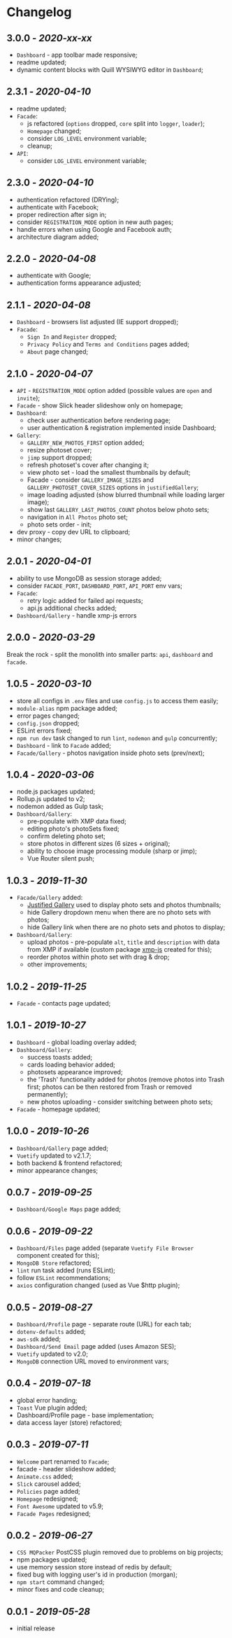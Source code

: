 # Changelog

## **3.0.0** - *2020-xx-xx*
* `Dashboard` - app toolbar made responsive;
* readme updated;
* dynamic content blocks with Quill WYSIWYG editor in `Dashboard`;

## **2.3.1** - *2020-04-10*
* readme updated;
* `Facade`:
    * js refactored (`options` dropped, `core` split into `logger`, `loader`);
    * `Homepage` changed;
    * consider `LOG_LEVEL` environment variable;
    * cleanup;
* `API`:
    * consider `LOG_LEVEL` environment variable;

## **2.3.0** - *2020-04-10*
* authentication refactored (DRYing);
* authenticate with Facebook;
* proper redirection after sign in;
* consider `REGISTRATION_MODE` option in new auth pages;
* handle errors when using Google and Facebook auth;
* architecture diagram added;

## **2.2.0** - *2020-04-08*
* authenticate with Google;
* authentication forms appearance adjusted;

## **2.1.1** - *2020-04-08*
* `Dashboard` - browsers list adjusted (IE support dropped);
* `Facade`:
    * `Sign In` and `Register` dropped;
    * `Privacy Policy` and `Terms and Conditions` pages added;
    * `About` page changed;

## **2.1.0** - *2020-04-07*
* `API` - `REGISTRATION_MODE` option added (possible values are `open` and `invite`);
* `Facade` - show Slick header slideshow only on homepage;
* `Dashboard`:
    * check user authentication before rendering page;
    * user authentication & registration implemented inside Dashboard;
* `Gallery`:
    * `GALLERY_NEW_PHOTOS_FIRST` option added;
    * resize photoset cover;
    * `jimp` support dropped;
    * refresh photoset's cover after changing it;
    * view photo set - load the smallest thumbnails by default;
    * Facade - consider `GALLERY_IMAGE_SIZES` and `GALLERY_PHOTOSET_COVER_SIZES` options in `justifiedGallery`;
    * image loading adjusted (show blurred thumbnail while loading larger image);
    * show last `GALLERY_LAST_PHOTOS_COUNT` photos below photo sets;
    * navigation in `All Photos` photo set;
    * photo sets order - init;
* dev proxy - copy dev URL to clipboard;
* minor changes;

## **2.0.1** - *2020-04-01*
* ability to use MongoDB as session storage added;
* consider `FACADE_PORT`, `DASHBOARD_PORT`, `API_PORT` env vars;
* `Facade`:
    * retry logic added for failed api requests;
    * api.js additional checks added;
* `Dashboard/Gallery` - handle xmp-js errors


## **2.0.0** - *2020-03-29*
Break the rock - split the monolith into smaller parts: `api`, `dashboard` and `facade`.

## **1.0.5** - *2020-03-10*
* store all configs in `.env` files and use `config.js` to access them easily;
* `module-alias` npm package added;
* error pages changed;
* `config.json` dropped;
* ESLint errors fixed;
* `npm run dev` task changed to run `lint`, `nodemon` and `gulp` concurrently;
* `Dashboard` - link to `Facade` added;
* `Facade/Gallery` - photos navigation inside photo sets (prev/next);

## **1.0.4** - *2020-03-06*
* node.js packages updated;
* Rollup.js updated to v2;
* nodemon added as Gulp task;
* `Dashboard/Gallery`:
    * pre-populate with XMP data fixed;
    * editing photo's photoSets fixed;
    * confirm deleting photo set;
    * store photos in different sizes (6 sizes + original);
    * ability to choose image processing module (sharp or jimp);
    * Vue Router silent push;

## **1.0.3** - *2019-11-30*
* `Facade/Gallery` added:
    * [Justified Gallery](http://miromannino.github.io/Justified-Gallery) used to display photo sets and photos thumbnails;
    * hide Gallery dropdown menu when there are no photo sets with photos;
    * hide Gallery link when there are no photo sets and photos to display;
* `Dashboard/Gallery`:
    * upload photos - pre-populate `alt`, `title` and `description` with data from XMP if available (custom package [xmp-js](https://www.npmjs.com/package/xmp-js) created for this);
    * reorder photos within photo set with drag & drop;
    * other improvements;

## **1.0.2** - *2019-11-25*
* `Facade` - contacts page updated;

## **1.0.1** - *2019-10-27*
* `Dashboard` - global loading overlay added;
* `Dashboard/Gallery`:
    * success toasts added;
    * cards loading behavior added;
    * photosets appearance improved;
    * the 'Trash' functionality added for photos (remove photos into Trash first; photos can be then restored from Trash or removed permanently);
    * new photos uploading - consider switching between photo sets;
* `Facade` - homepage updated;

## **1.0.0** - *2019-10-26*
* `Dashboard/Gallery` page added;
* `Vuetify` updated to v2.1.7;
* both backend & frontend refactored;
* minor appearance changes;

## **0.0.7** - *2019-09-25*
* `Dashboard/Google Maps` page added;

## **0.0.6** - *2019-09-22*
* `Dashboard/Files` page added (separate `Vuetify File Browser` component created for this);
* `MongoDB Store` refactored;
* `lint` run task added (runs ESLint);
* follow `ESLint` recommendations;
* `axios` configuration changed (used as Vue $http plugin);

## **0.0.5** - *2019-08-27*
* `Dashboard/Profile` page - separate route (URL) for each tab;
* `dotenv-defaults` added;
* `aws-sdk` added;
* `Dashboard/Send Email` page added (uses Amazon SES);
* `Vuetify` updated to v2.0;
* `MongoDB` connection URL moved to environment vars;


## **0.0.4** - *2019-07-18*
* global error handing;
* `Toast` Vue plugin added;
* Dashboard/Profile page - base implementation;
* data access layer (store) refactored;


## **0.0.3** - *2019-07-11*
* `Welcome` part renamed to `Facade`;
* facade - header slideshow added;
* `Animate.css` added;
* `Slick` carousel added;
* `Policies` page added;
* `Homepage` redesigned;
* `Font Awesome` updated to v5.9;
* `Facade Pages` redesigned;


## **0.0.2** - *2019-06-27*
* `CSS MQPacker` PostCSS plugin removed due to problems on big projects;
* npm packages updated;
* use memory session store instead of redis by default;
* fixed bug with logging user's id in production (morgan);
* `npm start` command changed;
* minor fixes and code cleanup;


## **0.0.1** - *2019-05-28*
* initial release